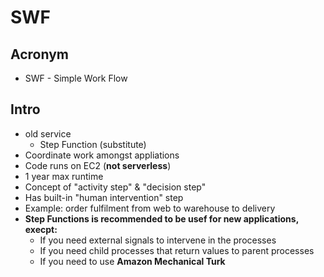 # SWF

## Acronym
* SWF - Simple Work Flow

## Intro
* old service
  * Step Function (substitute)
* Coordinate work amongst appliations
* Code runs on EC2 (**not serverless**)
* 1 year max runtime
* Concept of "activity step" & "decision step"
* Has built-in "human intervention" step
* Example: order fulfilment from web to warehouse to delivery
* **Step Functions is recommended to be usef for new applications, execpt:**
  * If you need external signals to intervene in the processes
  * If you need child processes that return values to parent processes
  * If you need to use **Amazon Mechanical Turk**
